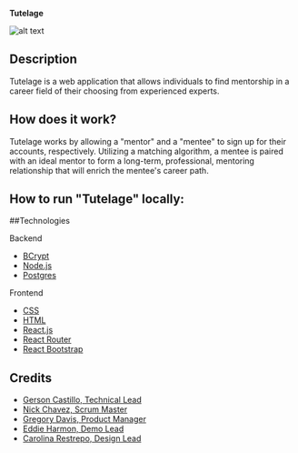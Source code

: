 **Tutelage**
<!-- Logo will go here -->
![alt text](./Tutelage/TutelageLogo.png "Tutelage Logo")

## Description

Tutelage is a web application that allows individuals to find mentorship in a career field of their choosing from experienced experts.

## How does it work?

Tutelage works by allowing a "mentor" and a "mentee" to sign up for their accounts, respectively. Utilizing a matching algorithm, a mentee is paired with an ideal mentor to form a long-term, professional, mentoring relationship that will enrich the mentee's career path.

## How to run "Tutelage" locally:


##Technologies

Backend

* [BCrypt](https://github.com/shaneGirish/bcrypt-nodejs)
* [Node.js](https://nodejs.org/en/)
* [Postgres](https://postgresapp.com/)


Frontend

* [CSS]()
* [HTML]()
* [React.js](https://reactjs.org/)
* [React Router](https://www.npmjs.com/package/react-router)
* [React Bootstrap](https://react-bootstrap.github.io/components/carousel/)

## Credits

* [Gerson Castillo, Technical Lead](https://github.com/Acostill)
* [Nick Chavez, Scrum Master](https://github.com/nickst3r610)
* [Gregory Davis, Product Manager](https://github.com/davisgreg1)
* [Eddie Harmon, Demo Lead](https://github.com/EddieHarmonJr)
* [Carolina Restrepo, Design Lead](https://github.com/crestrepo12)

